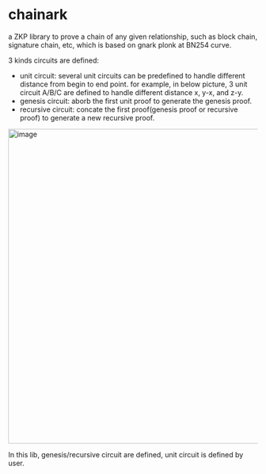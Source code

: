 # chainark
a ZKP library to prove a chain of any given relationship, such as block chain, signature chain, etc, which is based on gnark plonk at BN254 curve.


3 kinds circuits are defined:
- unit circuit: several unit circuits can be predefined to handle different distance from begin to end point. for example, in below picture, 3 unit circuit A/B/C are defined to handle different distance x, y-x, and z-y.
- genesis circuit: aborb the first unit proof to generate the genesis proof. 
- recursive circuit: concate the first proof(genesis proof or recursive proof) to generate a new recursive proof.


<img width="635" alt="image" src="https://github.com/user-attachments/assets/4f782ada-eb07-4222-a4e2-ad8a722e2696">

In this lib, genesis/recursive circuit are defined, unit circuit is defined by user.



